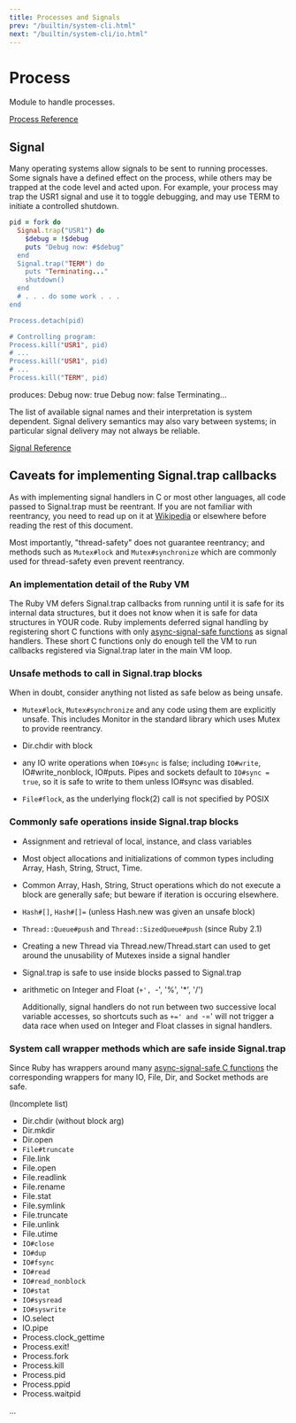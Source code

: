 ```yaml
---
title: Processes and Signals
prev: "/builtin/system-cli.html"
next: "/builtin/system-cli/io.html"
---
```


# Process

Module to handle processes.

[Process Reference](http://ruby-doc.org/core-2.5.0/Process.html)



## Signal

Many operating systems allow signals to be sent to running processes.
Some signals have a defined effect on the process, while others may be
trapped at the code level and acted upon. For example, your process may
trap the USR1 signal and use it to toggle debugging, and may use TERM to
initiate a controlled shutdown.


```ruby
pid = fork do
  Signal.trap("USR1") do
    $debug = !$debug
    puts "Debug now: #$debug"
  end
  Signal.trap("TERM") do
    puts "Terminating..."
    shutdown()
  end
  # . . . do some work . . .
end

Process.detach(pid)

# Controlling program:
Process.kill("USR1", pid)
# ...
Process.kill("USR1", pid)
# ...
Process.kill("TERM", pid)
```

produces: Debug now: true Debug now: false Terminating...

The list of available signal names and their interpretation is system
dependent. Signal delivery semantics may also vary between systems; in
particular signal delivery may not always be reliable.

[Signal Reference](http://ruby-doc.org/core-2.5.0/Signal.html)



## Caveats for implementing Signal.trap callbacks

As with implementing signal handlers in C or most other languages, all
code passed to Signal.trap must be reentrant. If you are not familiar
with reentrancy, you need to read up on it at
[Wikipedia](https://en.wikipedia.org/wiki/Reentrancy_(computing)) or
elsewhere before reading the rest of this document.

Most importantly, "thread-safety" does not guarantee reentrancy; and
methods such as `Mutex#lock` and `Mutex#synchronize` which are commonly
used for thread-safety even prevent reentrancy.

### An implementation detail of the Ruby VM

The Ruby VM defers Signal.trap callbacks from running until it is safe
for its internal data structures, but it does not know when it is safe
for data structures in YOUR code. Ruby implements deferred signal
handling by registering short C functions with only [async-signal-safe
functions](http://man7.org/linux/man-pages/man7/signal-safety.7.html) as
signal handlers. These short C functions only do enough tell the VM to
run callbacks registered via Signal.trap later in the main VM loop.

### Unsafe methods to call in Signal.trap blocks

When in doubt, consider anything not listed as safe below as being
unsafe.

* `Mutex#lock`, `Mutex#synchronize` and any code using them are
  explicitly unsafe. This includes Monitor in the standard library which
  uses Mutex to provide reentrancy.

* Dir.chdir with block

* any IO write operations when `IO#sync` is false; including `IO#write`,
  IO#write\_nonblock, IO#puts. Pipes and sockets default to `IO#sync =
  true`, so it is safe to write to them unless IO#sync was disabled.

* `File#flock`, as the underlying flock(2) call is not specified by
  POSIX

### Commonly safe operations inside Signal.trap blocks

* Assignment and retrieval of local, instance, and class variables

* Most object allocations and initializations of common types including
  Array, Hash, String, Struct, Time.

* Common Array, Hash, String, Struct operations which do not execute a
  block are generally safe; but beware if iteration is occuring
  elsewhere.

* `Hash#[]`, `Hash#[]=` (unless Hash.new was given an unsafe block)

* `Thread::Queue#push` and `Thread::SizedQueue#push` (since Ruby 2.1)

* Creating a new Thread via Thread.new/Thread.start can used to get
  around the unusability of Mutexes inside a signal handler

* Signal.trap is safe to use inside blocks passed to Signal.trap

* arithmetic on Integer and Float (`+', `-', '%', '\*', '/')
  
  Additionally, signal handlers do not run between two successive local
  variable accesses, so shortcuts such as `+=' and `-=' will not trigger
  a data race when used on Integer and Float classes in signal handlers.

### System call wrapper methods which are safe inside Signal.trap

Since Ruby has wrappers around many [async-signal-safe C
functions](http://man7.org/linux/man-pages/man7/signal-safety.7.html)
the corresponding wrappers for many IO, File, Dir, and Socket methods
are safe.

(Incomplete list)

* Dir.chdir (without block arg)
* Dir.mkdir
* Dir.open
* `File#truncate`
* File.link
* File.open
* File.readlink
* File.rename
* File.stat
* File.symlink
* File.truncate
* File.unlink
* File.utime
* `IO#close`
* `IO#dup`
* `IO#fsync`
* `IO#read`
* `IO#read_nonblock`
* `IO#stat`
* `IO#sysread`
* `IO#syswrite`
* IO.select
* IO.pipe
* Process.clock\_gettime
* Process.exit!
* Process.fork
* Process.kill
* Process.pid
* Process.ppid
* Process.waitpid

...

